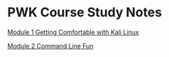 # PWK Course Study Notes

[Module 1 Getting Comfortable with Kali Linux](Getting-Comfortable-with-Kali-Linux/)

[Module 2 Command Line Fun](Command-Line-Fun/)
